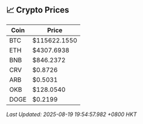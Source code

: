 ## 📈 Crypto Prices

| Coin | Price |
| ---- | ----- |
| BTC | $115622.1550 |
| ETH | $4307.6938 |
| BNB | $846.2372 |
| CRV | $0.8726 |
| ARB | $0.5031 |
| OKB | $128.0540 |
| DOGE | $0.2199 |

_Last Updated: 2025-08-19 19:54:57.982 +0800 HKT_